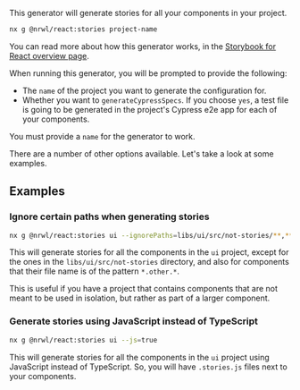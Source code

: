 This generator will generate stories for all your components in your project.

```bash
nx g @nrwl/react:stories project-name
```

You can read more about how this generator works, in the [Storybook for React overview page](/storybook/overview-react#auto-generate-stories).

When running this generator, you will be prompted to provide the following:

- The `name` of the project you want to generate the configuration for.
- Whether you want to `generateCypressSpecs`. If you choose `yes`, a test file is going to be generated in the project's Cypress e2e app for each of your components.

You must provide a `name` for the generator to work.

There are a number of other options available. Let's take a look at some examples.

## Examples

### Ignore certain paths when generating stories

```bash
nx g @nrwl/react:stories ui --ignorePaths=libs/ui/src/not-stories/**,**/**/src/**/*.other.*
```

This will generate stories for all the components in the `ui` project, except for the ones in the `libs/ui/src/not-stories` directory, and also for components that their file name is of the pattern `*.other.*`.

This is useful if you have a project that contains components that are not meant to be used in isolation, but rather as part of a larger component.

### Generate stories using JavaScript instead of TypeScript

```bash
nx g @nrwl/react:stories ui --js=true
```

This will generate stories for all the components in the `ui` project using JavaScript instead of TypeScript. So, you will have `.stories.js` files next to your components.
